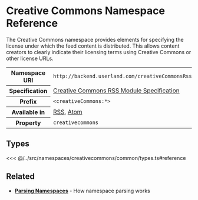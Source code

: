 # Creative Commons Namespace Reference

The Creative Commons namespace provides elements for specifying the license under which the feed content is distributed. This allows content creators to clearly indicate their licensing terms using Creative Commons or other license URLs.

<table>
  <tbody>
    <tr>
      <th>Namespace URI</th>
      <td><code>http://backend.userland.com/creativeCommonsRssModule</code></td>
    </tr>
    <tr>
      <th>Specification</th>
      <td><a href="http://cyber.law.harvard.edu/rss/creativeCommonsRssModule.html" target="_blank">Creative Commons RSS Module Specification</a></td>
    </tr>
    <tr>
      <th>Prefix</th>
      <td><code>&lt;creativeCommons:*&gt;</code></td>
    </tr>
    <tr>
      <th>Available in</th>
      <td><a href="/reference/feeds/rss">RSS</a>, <a href="/reference/feeds/atom">Atom</a></td>
    </tr>
    <tr>
      <th>Property</th>
      <td><code>creativecommons</code></td>
    </tr>
  </tbody>
</table>

## Types

<<< @/../src/namespaces/creativecommons/common/types.ts#reference

## Related

- **[Parsing Namespaces](/parsing/namespaces)** - How namespace parsing works
